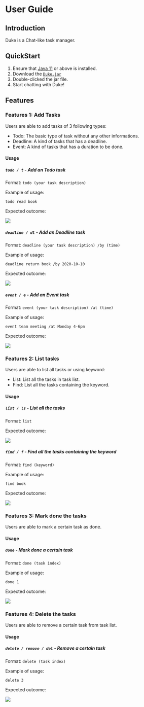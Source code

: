 # User Guide

## Introduction
Duke is a Chat-like task manager.

## QuickStart
1. Ensure that [Java 11](https://www.oracle.com/java/technologies/javase-jdk11-downloads.html) or above is installed.
2. Download the [`Duke.jar`]()
3. Double-clicked the jar file.
4. Start chatting with Duke!

## Features 

### Features 1: Add Tasks
Users are able to add tasks of 3 following types:

* Todo: The basic type of task without any other informations.
* Deadline: A kind of tasks that has a deadline.
* Event: A kind of tasks that has a duration to be done.

#### Usage

##### `todo / t` - Add an Todo task

Format:
`todo (your task description)`

Example of usage: 

`todo read book`

Expected outcome:

![](images/todo.png)

##### `deadline / dl` - Add an Deadline task

Format:
`deadline (your task description) /by (time)`

Example of usage: 

`deadline return book /by 2020-10-10`

Expected outcome:

![](images/deadline.png)

##### `event / e` - Add an Event task

Format:
`event (your task description) /at (time)`

Example of usage: 

`event team meeting /at Monday 4-6pm`

Expected outcome:

![](images/event.png)

### Features 2: List tasks
Users are able to list all tasks or using keyword:

* List: List all the tasks in task list.
* Find: List all the tasks containing the keyword.

#### Usage

##### `list / ls` - List all the tasks

Format:
`list`

Expected outcome:

![](images/list.png)

##### `find / f` - Find all the tasks containing the keyword

Format:
`find (keyword)`

Example of usage: 

`find book`

Expected outcome:

![](images/find.png)

### Features 3: Mark done the tasks
Users are able to mark a certain task as done.

#### Usage

##### `done` - Mark done a certain task

Format:
`done (task index)`

Example of usage: 

`done 1`

Expected outcome:

![](images/done.png)

### Features 4: Delete the tasks
Users are able to remove a certain task from task list.

#### Usage

##### `delete / remove / del` - Remove a certain task

Format:
`delete (task index)`

Example of usage: 

`delete 3`

Expected outcome:

![](images/delete.png)

